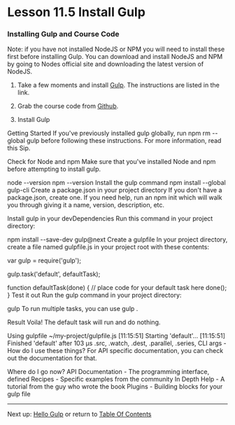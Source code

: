 # Lesson 11.5 Install Gulp

### Installing Gulp and Course Code
Note: if you have not installed NodeJS or NPM you will need to install these first before installing Gulp. You can download and install NodeJS and NPM by going to Nodes official site and downloading the latest version of NodeJS.

1. Take a few moments and install [Gulp](https://github.com/gulpjs/gulp/blob/master/docs/getting-started.md). The instructions are listed in the link.
2. Grab the course code from [Github](https://github.com/udacity/ud892).

1. Install Gulp

Getting Started
If you've previously installed gulp globally, run npm rm --global gulp before following these instructions. For more information, read this Sip.

Check for Node and npm
Make sure that you've installed Node and npm before attempting to install gulp.

node --version
npm --version
Install the gulp command
npm install --global gulp-cli
Create a package.json in your project directory
If you don't have a package.json, create one. If you need help, run an npm init which will walk you through giving it a name, version, description, etc.

Install gulp in your devDependencies
Run this command in your project directory:

npm install --save-dev gulp@next
Create a gulpfile
In your project directory, create a file named gulpfile.js in your project root with these contents:

var gulp = require('gulp');

gulp.task('default', defaultTask);

function defaultTask(done) {
  // place code for your default task here
  done();
}
Test it out
Run the gulp command in your project directory:

gulp
To run multiple tasks, you can use gulp <task> <othertask>.

Result
Voila! The default task will run and do nothing.

Using gulpfile ~/my-project/gulpfile.js
[11:15:51] Starting 'default'...
[11:15:51] Finished 'default' after 103 μs
.src, .watch, .dest, .parallel, .series, CLI args - How do I use these things?
For API specific documentation, you can check out the documentation for that.

Where do I go now?
API Documentation - The programming interface, defined
Recipes - Specific examples from the community
In Depth Help - A tutorial from the guy who wrote the book
Plugins - Building blocks for your gulp file






- - -
Next up: [Hello Gulp](ND024_Part3_Lesson11_06.md) or return to [Table Of Contents](./ND024_TableOfContents.md)
